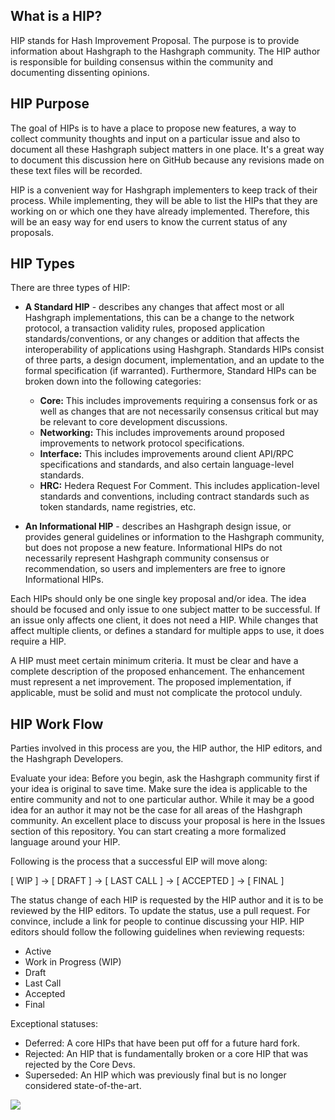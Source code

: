 ## What is a HIP?
HIP stands for Hash Improvement Proposal. The purpose is to provide information about Hashgraph to the Hashgraph community. The HIP author is responsible for building consensus within the community and documenting dissenting opinions.

## HIP Purpose
The goal of HIPs is to have a place to propose new features, a way to collect community thoughts and input on a particular issue and also to document all these Hashgraph subject matters in one place. It's a great way to document this discussion here on GitHub because any revisions made on these text files will be recorded. 

HIP is a convenient way for Hashgraph implementers to keep track of their process. While implementing, they will be able to list the HIPs that they are working on or which one they have already implemented. Therefore, this will be an easy way for end users to know the current status of any proposals.

## HIP Types
There are three types of HIP:
- **A Standard HIP** - describes any changes that affect most or all Hashgraph implementations, this can be a change to the network protocol, a transaction validity rules, proposed application standards/conventions, or any changes or addition that affects the interoperability of applications using Hashgraph. Standards HIPs consist of three parts, a design document, implementation, and an update to the formal specification (if warranted). Furthermore, Standard HIPs can be broken down into the following categories:
   - **Core:** This includes improvements requiring a consensus fork or as well as changes that are not necessarily consensus critical but may be relevant to core development discussions.
   - **Networking:** This includes improvements around proposed improvements to network protocol specifications.
   - **Interface:** This includes improvements around client API/RPC specifications and standards, and also certain language-level standards.
   - **HRC:**  Hedera Request For Comment. This includes application-level standards and conventions, including contract standards such as token standards, name registries, etc.

- **An Informational HIP** - describes an Hashgraph design issue, or provides general guidelines or information to the Hashgraph community, but does not propose a new feature. Informational HIPs do not necessarily represent Hashgraph community consensus or recommendation, so users and implementers are free to ignore Informational HIPs.

Each HIPs should only be one single key proposal and/or idea. The idea should be focused and only issue to one subject matter to be successful. If an issue only affects one client, it does not need a HIP. While changes that affect multiple clients, or defines a standard for multiple apps to use, it does require a HIP.

A HIP must meet certain minimum criteria. It must be clear and have a complete description of the proposed enhancement. The enhancement must represent a net improvement. The proposed implementation, if applicable, must be solid and must not complicate the protocol unduly.

## HIP Work Flow
Parties involved in this process are you, the HIP author, the HIP editors, and the Hashgraph Developers.

Evaluate your idea: Before you begin, ask the Hashgraph community first if your idea is original to save time. Make sure the idea is applicable to the entire community and not to one particular author. While it may be a good idea for an author it may not be the case for all areas of the Hashgraph community. An excellent place to discuss your proposal is here in the Issues section of this repository. You can start creating a more formalized language around your HIP.

Following is the process that a successful EIP will move along:

[ WIP ] -> [ DRAFT ] -> [ LAST CALL ] -> [ ACCEPTED ] -> [ FINAL ]

The status change of each HIP is requested by the HIP author and it is to be reviewed by the HIP editors. To update the status, use a pull request. For convince, include a link for people to continue discussing your HIP. HIP editors should follow the following guidelines when reviewing requests:
- Active
- Work in Progress (WIP)
- Draft
- Last Call
- Accepted 
- Final

Exceptional statuses:
- Deferred: A core HIPs that have been put off for a future hard fork. 
- Rejected: An HIP that is fundamentally broken or a core HIP that was rejected by the Core Devs.
- Superseded: An HIP which was previously final but is no longer considered state-of-the-art.

![](https://raw.githubusercontent.com/hashingsystems/HIPs/master/hs_logo_sm.png)
